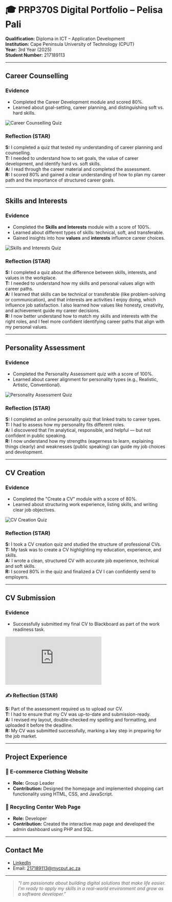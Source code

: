 # 🎓 PRP370S Digital Portfolio – Pelisa Pali

**Qualification:** Diploma in ICT – Application Development  
**Institution:** Cape Peninsula University of Technology (CPUT)  
**Year:** 3rd Year (2025)  
**Student Number:** 217189113  

---

##  Career Counselling

###  Evidence
- Completed the Career Development module and scored 80%.
- Learned about goal-setting, career planning, and distinguishing soft vs. hard skills.

![Career Counselling Quiz](career_development.png)

###  Reflection (STAR)
**S:** I completed a quiz that tested my understanding of career planning and counselling.  
**T:** I needed to understand how to set goals, the value of career development, and identify hard vs. soft skills.  
**A:** I read through the career material and completed the assessment.  
**R:** I scored 80% and gained a clear understanding of how to plan my career path and the importance of structured career goals.

---

##  Skills and Interests

### Evidence
- Completed the **Skills and Interests** module with a score of 100%.
- Learned about different types of skills: technical, soft, and transferable.
- Gained insights into how **values** and **interests** influence career choices.

![Skills and Interests Quiz](Personality_Assessment.png)

###  Reflection (STAR)
**S:** I completed a quiz about the difference between skills, interests, and values in the workplace.  
**T:** I needed to understand how my skills and personal values align with career paths.  
**A:** I learned that skills can be technical or transferable (like problem-solving or communication), and that interests are activities I enjoy doing, which influence job satisfaction. I also learned how values like honesty, creativity, and achievement guide my career decisions.  
**R:** I now better understand how to match my skills and interests with the right roles, and I feel more confident identifying career paths that align with my personal values.


---

## Personality Assessment

###  Evidence
- Completed the Personality Assessment quiz with a score of 100%.
- Learned about career alignment for personality types (e.g., Realistic, Artistic, Conventional).

![Personality Assessment Quiz](Personality_Assessment.png)

###  Reflection (STAR)
**S:** I completed an online personality quiz that linked traits to career types.  
**T:** I had to assess how my personality fits different roles.  
**A:** I discovered that I’m analytical, responsible, and helpful — but not confident in public speaking.  
**R:** I now understand how my strengths (eagerness to learn, explaining things clearly) and weaknesses (public speaking) can guide my job choices and development.

---

##  CV Creation

###  Evidence
- Completed the "Create a CV" module with a score of 80%.
- Learned about structuring work experience, listing skills, and writing clear job objectives.

![CV Creation Quiz](create_cv.png)

###  Reflection (STAR)
**S:** I took a CV creation quiz and studied the structure of professional CVs.  
**T:** My task was to create a CV highlighting my education, experience, and skills.  
**A:** I wrote a clean, structured CV with accurate job experience, technical and soft skills.  
**R:** I scored 80% in the quiz and finalized a CV I can confidently send to employers.

---

##  CV Submission

###  Evidence
- Successfully submitted my final CV to Blackboard as part of the work readiness task.

![view my CV](https://github.com/Pelisa98/Digital-Portfolio/blob/main/PelisaPaliCV%20(1).pdf)

### ✍️ Reflection (STAR)
**S:** Part of the assessment required us to upload our CV.  
**T:** I had to ensure that my CV was up-to-date and submission-ready.  
**A:** I revised my layout, double-checked my spelling and formatting, and uploaded it before the deadline.  
**R:** My CV was submitted successfully, marking a key step in preparing for the job market.

---

##  Project Experience

### 📌 E-commerce Clothing Website
- **Role:** Group Leader  
- **Contribution:** Designed the homepage and implemented shopping cart functionality using HTML, CSS, and JavaScript.

### 📌 Recycling Center Web Page
- **Role:** Developer  
- **Contribution:** Created the interactive map page and developed the admin dashboard using PHP and SQL.

---

##  Contact Me

-  [LinkedIn](https://linkedin.com/in/your-profile)
-  Email: 217189113@mycput.ac.za  

---

> _“I am passionate about building digital solutions that make life easier. I'm ready to apply my skills in a real-world environment and grow as a software developer.”_
